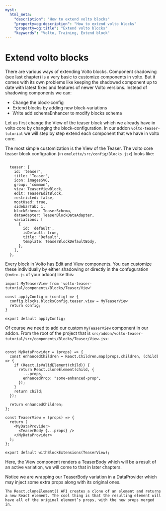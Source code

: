 ```yaml
---
myst:
  html_meta:
    "description": "How to extend volto blocks"
    "property=og:description": "How to extend volto blocks"
    "property=og:title": "Extend volto blocks"
    "keywords": "Volto, Training, Extend block"
---
```


# Extend volto blocks

There are various ways of extending Volto blocks.
Component shadowing (see last chapter) is a very basic to customize components in volto.
But it comes with its own problems like keeping the shadowed component up to date with latest fixes and features of newer Volto versions.
Instead of shadowing components we can:

* Change the block-config
* Extend blocks by adding new block-variations
* Write add schemaEnhancer to modify blocks schema

Let us first change the View of the teaser block which we already have in volto core by changing the block-configuration.
In our addon `volto-teaser-tutorial` we will step by step extend each component that we have in volto core.

The most simple customization is the View of the Teaser. The volto core teaser block configration (in `omelette/src/config/Blocks.jsx`) looks like:

```{code-block} js

  teaser: {
    id: 'teaser',
    title: 'Teaser',
    icon: imagesSVG,
    group: 'common',
    view: TeaserViewBlock,
    edit: TeaserEditBlock,
    restricted: false,
    mostUsed: true,
    sidebarTab: 1,
    blockSchema: TeaserSchema,
    dataAdapter: TeaserBlockDataAdapter,
    variations: [
      {
        id: 'default',
        isDefault: true,
        title: 'Default',
        template: TeaserBlockDefaultBody,
      },
    ],
  },
```

Every block in Volto has Edit and View components.
You can customize these individually by either shadowing or directly in the confuguration (`index.js` of your addon) like this:

```{code-block} js
import MyTeaserView from 'volto-teaser-tutorial/components/Blocks/Teaser/View'

const applyConfig = (config) => {
  config.blocks.blocksConfig.teaser.view = MyTeaserView
  return config;
}

export default applyConfig;
```

Of course we need to add our custom `MyTeaserView` component in our addon.
From the root of the project that is  `src/addon/volto-teaser-tutorial/src/components/Blocks/Teaser/View.jsx`:

```{code-block} jsx

const MyDataProvider = (props) => {
  const enhancedChildren = React.Children.map(props.children, (child) => {
    if (React.isValidElement(child)) {
      return React.cloneElement(child, {
        ...props,
        enhancedProp: "some-enhanced-prop",
      });
    }
    return child;
  });

  return enhancedChildren;
};

const TeaserView = (props) => {
  return (
    <MyDataProvider>
      <TeaserBody {...props} />
    </MyDataProvider>
  );
};

export default withBlockExtensions(TeaserView);
```

Here, the View component renders a TeaserBody which will be a result of an active variation, we will come to that in later chapters.

Notice we are wrapping our TeaserBody variation in a DataProvider which may inject some extra props along with its original ones.

```{note} 💡
The React.cloneElement() API creates a clone of an element and returns a new React element. The cool thing is that the resulting element will have all of the original element’s props, with the new props merged in.
```
